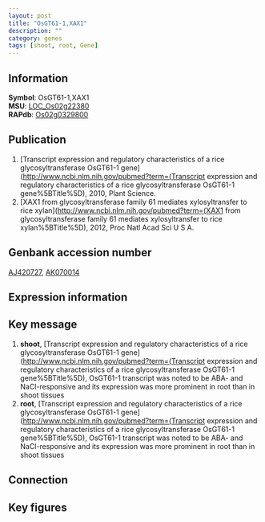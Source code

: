 ```yaml
---
layout: post
title: "OsGT61-1,XAX1"
description: ""
category: genes
tags: [shoot, root, Gene]
---
```


## Information
__Symbol__: OsGT61-1,XAX1  
__MSU__: [LOC_Os02g22380](http://rice.plantbiology.msu.edu/cgi-bin/ORF_infopage.cgi?orf=LOC_Os02g22380)  
__RAPdb__: [Os02g0329800](http://rapdb.dna.affrc.go.jp/viewer/gbrowse_details/irgsp1?name=Os02g0329800)  

## Publication
1. [Transcript expression and regulatory characteristics of a rice glycosyltransferase OsGT61-1 gene](http://www.ncbi.nlm.nih.gov/pubmed?term=(Transcript expression and regulatory characteristics of a rice glycosyltransferase OsGT61-1 gene%5BTitle%5D), 2010, Plant Science.
2. [XAX1 from glycosyltransferase family 61 mediates xylosyltransfer to rice xylan](http://www.ncbi.nlm.nih.gov/pubmed?term=(XAX1 from glycosyltransferase family 61 mediates xylosyltransfer to rice xylan%5BTitle%5D), 2012, Proc Natl Acad Sci U S A.

## Genbank accession number
[AJ420727](http://www.ncbi.nlm.nih.gov/nuccore/AJ420727), [AK070014](http://www.ncbi.nlm.nih.gov/nuccore/AK070014)

## Expression information

## Key message
1. __shoot__, [Transcript expression and regulatory characteristics of a rice glycosyltransferase OsGT61-1 gene](http://www.ncbi.nlm.nih.gov/pubmed?term=(Transcript expression and regulatory characteristics of a rice glycosyltransferase OsGT61-1 gene%5BTitle%5D),  OsGT61-1 transcript was noted to be ABA- and NaCl-responsive and its expression was more prominent in root than in shoot tissues
2. __root__, [Transcript expression and regulatory characteristics of a rice glycosyltransferase OsGT61-1 gene](http://www.ncbi.nlm.nih.gov/pubmed?term=(Transcript expression and regulatory characteristics of a rice glycosyltransferase OsGT61-1 gene%5BTitle%5D),  OsGT61-1 transcript was noted to be ABA- and NaCl-responsive and its expression was more prominent in root than in shoot tissues

## Connection

## Key figures


